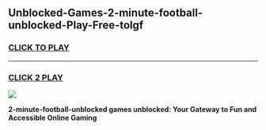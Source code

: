 
## Unblocked-Games-2-minute-football-unblocked-Play-Free-tolgf
<h3>
<a href="https://premium76.site?title=2-minute-football-unblocked&ref=18A1">CLICK TO PLAY</a></h3>
<hr>

<h3>
<a href="https://premium76.site?title=2-minute-football-unblocked&ref=18A1">CLICK 2 PLAY</a>
  
</h3>

<a href="https://premium76.site?title=2-minute-football-unblocked&ref=18A1"><img src="https://clearcache.store/games.png"></a>


**2-minute-football-unblocked games unblocked: Your Gateway to Fun and Accessible Online Gaming**
